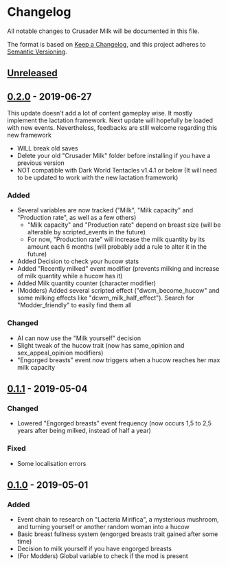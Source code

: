 # Changelog

All notable changes to Crusader Milk will be documented in this file.

The format is based on [Keep a Changelog](https://keepachangelog.com/en/1.0.0/),
and this project adheres to [Semantic Versioning](https://semver.org/spec/v2.0.0.html).

## [Unreleased]

## [0.2.0] - 2019-06-27

This update doesn't add a lot of content gameplay wise. It mostly implement the lactation framework. Next update will hopefully be loaded with new events.
Nevertheless, feedbacks are still welcome regarding this new framework

- WILL break old saves
- Delete your old "Crusader Milk" folder before installing if you have a previous version
- NOT compatible with Dark World Tentacles v1.4.1 or below (It will need to be updated to work with the new lactation framework)

### Added

- Several variables are now tracked ("Milk", "Milk capacity" and "Production rate", as well as a few others)
  - "Milk capacity" and "Production rate" depend on breast size (will be alterable by scripted_events in the future)
  - For now, "Production rate" will increase the milk quantity by its amount each 6 months (will probably add a rule to alter it in the future)
- Added Decision to check your hucow stats
- Added "Recently milked" event modifier (prevents milking and increase of milk quantity while a hucow has it)
- Added Milk quantity counter (character modifier)
- (Modders) Added several scripted effect ("dwcm_become_hucow" and some milking effects like "dcwm_milk_half_effect"). Search for "Modder_friendly" to easily find them all

### Changed

- AI can now use the "Milk yourself" decision
- Slight tweak of the hucow trait (now has same_opinion and sex_appeal_opinion modifiers)
- "Engorged breasts" event now triggers when a hucow reaches her max milk capacity

## [0.1.1] - 2019-05-04

### Changed

- Lowered "Engorged breasts" event frequency (now occurs 1,5 to 2,5 years after being milked, instead of half a year)

### Fixed

- Some localisation errors

## [0.1.0] - 2019-05-01

### Added

- Event chain to research on "Lacteria Mirifica", a mysterious mushroom, and turning yourself or another random woman into a hucow
- Basic breast fullness system (engorged breasts trait gained after some time)
- Decision to milk yourself if you have engorged breasts
- (For Modders) Global variable to check if the mod is present

[Unreleased]: https://github.com/Triskelia/CKII-DWF-Crusader_Milk/compare/v0.2.0...develop
[0.2.0]: https://github.com/Triskelia/CKII-DWF-Crusader_Milk/compare/v0.1.1...v0.2.0
[0.1.1]: https://github.com/Triskelia/CKII-DWF-Crusader_Milk/compare/v0.1.0...v0.1.1
[0.1.0]: https://github.com/Triskelia/CKII-DWF-Crusader_Milk/releases/tag/v0.1.0
